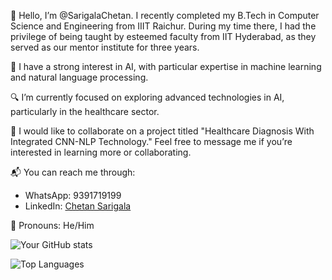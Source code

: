 👋 Hello, I’m @SarigalaChetan. I recently completed my B.Tech in Computer Science and Engineering from IIIT Raichur. During my time there, I had the privilege of being taught by esteemed faculty from IIT Hyderabad, as they served as our mentor institute for three years.

🚀 I have a strong interest in AI, with particular expertise in machine learning and natural language processing.

🔍 I’m currently focused on exploring advanced technologies in AI, particularly in the healthcare sector.

🤝 I would like to collaborate on a project titled "Healthcare Diagnosis With Integrated CNN-NLP Technology." Feel free to message me if you’re interested in learning more or collaborating.

📬 You can reach me through:
* WhatsApp: 9391719199
* LinkedIn: [Chetan Sarigala](https://www.linkedin.com/in/chetan-sarigala/)

👤 Pronouns: He/Him


![Your GitHub stats](https://github-readme-stats.vercel.app/api?username=SarigalaChetan&show_icons=true&hide_title=true&hide=prs&count_private=true&theme=dark)

![Top Languages](https://github-readme-stats.vercel.app/api/top-langs/?username=SarigalaChetan&layout=compact&theme=dark)

<!---
SarigalaChetan/SarigalaChetaSarigalaChetann is a ✨ special ✨ repository because its `README.md` (this file) appears on your GitHub profile.
You can click the Preview link to take a look at your changes.
--->

